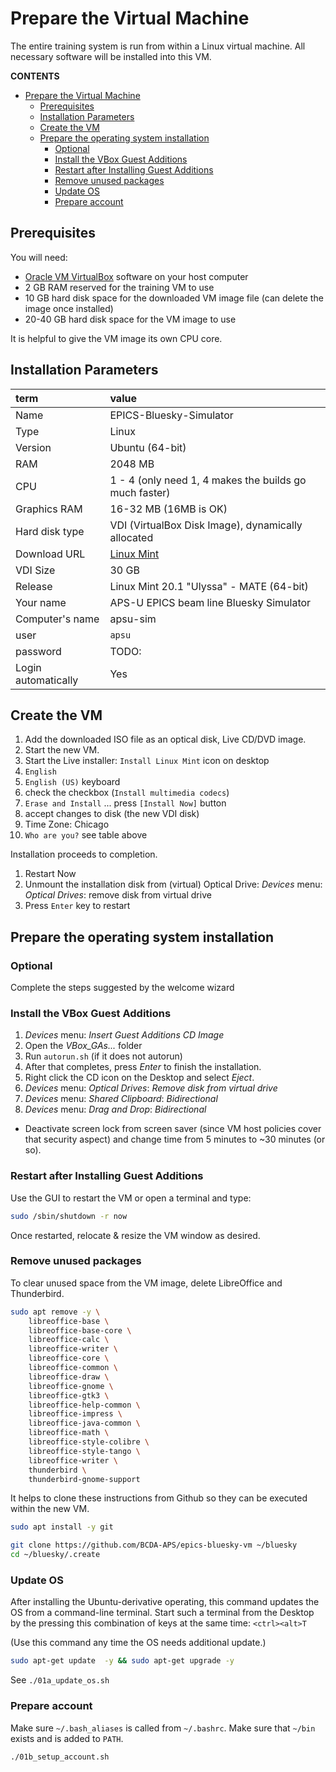 # Prepare the Virtual Machine

The entire training system is run from within a Linux virtual machine.
All necessary software will be installed into this VM.

**CONTENTS**

- [Prepare the Virtual Machine](#prepare-the-virtual-machine)
  - [Prerequisites](#prerequisites)
  - [Installation Parameters](#installation-parameters)
  - [Create the VM](#create-the-vm)
  - [Prepare the operating system installation](#prepare-the-operating-system-installation)
    - [Optional](#optional)
    - [Install the VBox Guest Additions](#install-the-vbox-guest-additions)
    - [Restart after Installing Guest Additions](#restart-after-installing-guest-additions)
    - [Remove unused packages](#remove-unused-packages)
    - [Update OS](#update-os)
    - [Prepare account](#prepare-account)

## Prerequisites

You will need:

* [Oracle VM VirtualBox](https://www.virtualbox.org/) software on your host computer
* 2 GB RAM reserved for the training VM to use
* 10 GB hard disk space for the downloaded VM image file (can delete the image once installed)
* 20-40 GB hard disk space for the VM image to use

It is helpful to give the VM image its own CPU core.

## Installation Parameters

term | value
:--- | :---
Name | EPICS-Bluesky-Simulator
Type | Linux
Version | Ubuntu (64-bit)
RAM | 2048 MB
CPU | 1 - 4 (only need 1, 4 makes the builds go much faster)
Graphics RAM | 16-32 MB (16MB is OK)
Hard disk type | VDI (VirtualBox Disk Image), dynamically allocated
Download URL | [Linux Mint](https://linuxmint.com/edition.php?id=285)
VDI Size | 30 GB
Release | Linux Mint 20.1 "Ulyssa" - MATE (64-bit)
Your name | APS-U EPICS beam line Bluesky Simulator
Computer's name | apsu-sim
user | `apsu`
password | TODO:
Login automatically | Yes

## Create the VM

1. Add the downloaded ISO file as an optical disk, Live CD/DVD image.
1. Start the new VM.
1. Start the Live installer: `Install Linux Mint` icon on desktop
1. `English`
1. `English (US)` keyboard
1. check the checkbox (`Install multimedia codecs`)
1. `Erase and Install` ... press `[Install Now]` button
1. accept changes to disk (the new VDI disk)
1. Time Zone: Chicago
1. `Who are you?`  see table above

Installation proceeds to completion.

1. Restart Now
2. Unmount the installation disk from (virtual) Optical Drive: *Devices* menu: *Optical Drives*: remove disk from virtual drive
3. Press `Enter` key to restart

## Prepare the operating system installation

### Optional

Complete the steps suggested by the welcome wizard

### Install the VBox Guest Additions

1. *Devices* menu: *Insert Guest Additions CD Image*
2. Open the *VBox_GAs...* folder
3. Run `autorun.sh` (if it does not autorun)
4. After that completes, press *Enter* to finish the installation.
5. Right click the CD icon on the Desktop and select *Eject*.
6. *Devices* menu: *Optical Drives*: *Remove disk from virtual drive*
7. *Devices* menu: *Shared Clipboard*: *Bidirectional*
8. *Devices* menu: *Drag and Drop*: *Bidirectional*

- Deactivate screen lock from screen saver (since VM host policies cover that
  security aspect) and change time from 5 minutes to ~30 minutes (or so).

### Restart after Installing Guest Additions

Use the GUI to restart the VM or open a terminal and type:

```sh
sudo /sbin/shutdown -r now
```

Once restarted, relocate & resize the VM window as desired.

### Remove unused packages

To clear unused space from the VM image, delete
LibreOffice and Thunderbird.

```sh
sudo apt remove -y \
    libreoffice-base \
    libreoffice-base-core \
    libreoffice-calc \
    libreoffice-writer \
    libreoffice-core \
    libreoffice-common \
    libreoffice-draw \
    libreoffice-gnome \
    libreoffice-gtk3 \
    libreoffice-help-common \
    libreoffice-impress \
    libreoffice-java-common \
    libreoffice-math \
    libreoffice-style-colibre \
    libreoffice-style-tango \
    libreoffice-writer \
    thunderbird \
    thunderbird-gnome-support
```

It helps to clone these instructions from Github so they can be
executed within the new VM.

```sh
sudo apt install -y git

git clone https://github.com/BCDA-APS/epics-bluesky-vm ~/bluesky
cd ~/bluesky/.create
```

### Update OS

After installing the Ubuntu-derivative operating, this command updates
the OS from a command-line terminal.  Start such a terminal from the
Desktop by the pressing this combination of keys at the same time:
`<ctrl><alt>T`

(Use this command any time the OS needs additional update.)

```sh
sudo apt-get update  -y && sudo apt-get upgrade -y
```

See `./01a_update_os.sh`

### Prepare account

Make sure `~/.bash_aliases` is called from `~/.bashrc`.  Make
sure that `~/bin` exists and is added to `PATH`.

```sh
./01b_setup_account.sh
```
